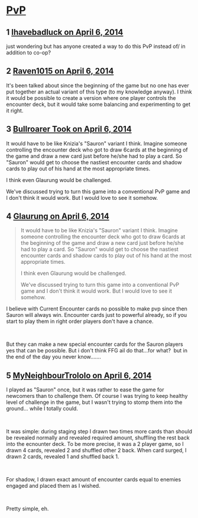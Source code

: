 # [PvP](https://community.fantasyflightgames.com/topic/103273-pvp/)

## 1 [Ihavebadluck on April 6, 2014](https://community.fantasyflightgames.com/topic/103273-pvp/?do=findComment&comment=1039924)

just wondering but has anyone created a way to do this PvP instead of/ in addition to co-op?

## 2 [Raven1015 on April 6, 2014](https://community.fantasyflightgames.com/topic/103273-pvp/?do=findComment&comment=1039963)

It's been talked about since the beginning of the game but no one has ever put together an actual variant of this type (to my knowledge anyway). I think it would be possible to create a version where one player controls the encounter deck, but it would take some balancing and experimenting to get it right.

## 3 [Bullroarer Took on April 6, 2014](https://community.fantasyflightgames.com/topic/103273-pvp/?do=findComment&comment=1039982)

It would have to be like Knizia's "Sauron" variant I think. Imagine someone controlling the encounter deck who got to draw 6cards at the beginning of the game and draw a new card just before he/she had to play a card. So "Sauron" would get to choose the nastiest encounter cards and shadow cards to play out of his hand at the most appropriate times.

I think even Glaurung would be challenged.

We've discussed trying to turn this game into a conventional PvP game and I don't think it would work. But I would love to see it somehow.

## 4 [Glaurung on April 6, 2014](https://community.fantasyflightgames.com/topic/103273-pvp/?do=findComment&comment=1040029)

> It would have to be like Knizia's "Sauron" variant I think. Imagine someone controlling the encounter deck who got to draw 6cards at the beginning of the game and draw a new card just before he/she had to play a card. So "Sauron" would get to choose the nastiest encounter cards and shadow cards to play out of his hand at the most appropriate times.
> 
> I think even Glaurung would be challenged.
> 
> We've discussed trying to turn this game into a conventional PvP game and I don't think it would work. But I would love to see it somehow.

I believe with Current Encounter cards no possible to make pvp since then Sauron will always win. Encounter cards just to powerful already, so if you start to play them in right order players don't have a chance.

 

But they can make a new special encounter cards for the Sauron players yes that can be possible. But i don't think FFG ail do that…for what?  but in the end of the day you never know…….

## 5 [MyNeighbourTrololo on April 6, 2014](https://community.fantasyflightgames.com/topic/103273-pvp/?do=findComment&comment=1040053)

I played as "Sauron" once, but it was rather to ease the game for newcomers than to challenge them. Of course I was trying to keep healthy level of challenge in the game, but I wasn't trying to stomp them into the ground... while I totally could.

 

It was simple: during staging step I drawn two times more cards than should be revealed normally and revealed required amount, shuffling the rest back into the ecnounter deck. To be more precise, it was a 2 player game, so I drawn 4 cards, revealed 2 and shuffled other 2 back. When card surged, I drawn 2 cards, revealed 1 and shuffled back 1.

 

For shadow, I drawn exact amount of encounter cards equal to enemies engaged and placed them as I wished.

 

Pretty simple, eh.

